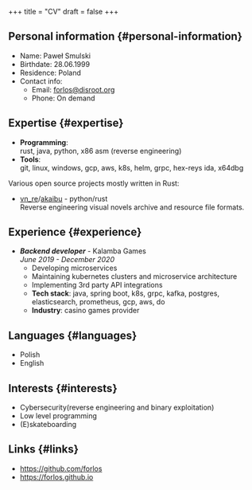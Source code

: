 +++
title = "CV"
draft = false
+++

## Personal information {#personal-information}

- Name: Paweł Smulski
- Birthdate: 28.06.1999
- Residence: Poland
- Contact info:
  - Email: forlos@disroot.org
  - Phone: On demand

## Expertise {#expertise}

- **Programming**: <br />
  rust, java, python, x86 asm (reverse engineering)
- **Tools**: <br />
  git, linux, windows, gcp, aws, k8s, helm, grpc, hex-reys ida, x64dbg

Various open source projects mostly written in Rust:

- [vn_re](https://github.com/Forlos/vn%5Fre)/[akaibu](https://github.com/Forlos/akaibu) - python/rust <br />
  Reverse engineering visual novels archive and resource file formats.

## Experience {#experience}

- _**Backend developer**_ - Kalamba Games <br />
  _June 2019 - December 2020_
  - Developing microservices
  - Maintaining kubernetes clusters and microservice architecture
  - Implementing 3rd party API integrations
  - **Tech stack**: java, spring boot, k8s, grpc, kafka, postgres, elasticsearch, prometheus, gcp, aws, do
  - **Industry**: casino games provider

## Languages {#languages}

- Polish
- English

## Interests {#interests}

- Cybersecurity(reverse engineering and binary exploitation)
- Low level programming
- (E)skateboarding

## Links {#links}

- <https://github.com/forlos>
- <https://forlos.github.io>
